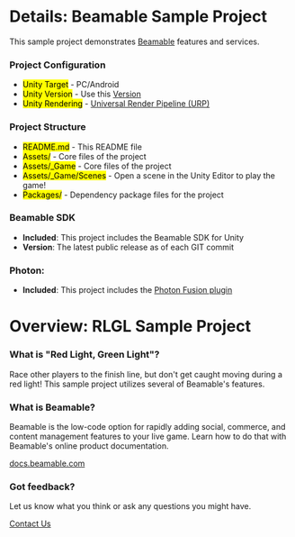 # **Details: Beamable Sample Project**

This sample project demonstrates [Beamable](https://beamable.com/) features and services.

### **Project Configuration**

- <mark>Unity Target</mark> - PC/Android
- <mark>Unity Version</mark> - Use this [Version](https://github.com/HashbangGamesLLC/Multiplayer_RLGL_Sample_Project/blob/master/BeamablePhotonSample/ProjectSettings/ProjectVersion.txt)
- <mark>Unity Rendering</mark> - [Universal Render Pipeline (URP)](https://docs.unity3d.com/Packages/com.unity.render-pipelines.universal@10.2/manual/index.html)

### **Project Structure**
- <mark>README.md</mark> - This README file
- <mark>Assets/</mark> - Core files of the project
- <mark>Assets/_Game</mark> - Core files of the project
- <mark>Assets/_Game/Scenes</mark> - Open a scene in the Unity Editor to play the game!
- <mark>Packages/</mark> - Dependency package files for the project

### **Beamable SDK**
- **Included**: This project includes the Beamable SDK for Unity
- **Version**: The latest public release as of each GIT commit

### **Photon:**
- **Included**: This project includes the [Photon Fusion plugin](https://doc.photonengine.com/en-us/fusion/current/getting-started/fusion-intro)

# **Overview: RLGL Sample Project**

### **What is "Red Light, Green Light"?**

Race other players to the finish line, but don't get caught moving during a red light! This sample project utilizes several of Beamable's features.

### **What is Beamable?**

Beamable is the low-code option for rapidly adding social, commerce, and content management features to your live game. Learn how to do that with Beamable's online product documentation.

[docs.beamable.com](docs.beamable.com)

### **Got feedback?**

Let us know what you think or ask any questions you might have.

[Contact Us](https://docs.beamable.com/discuss)
